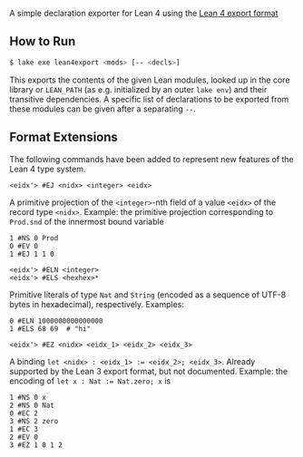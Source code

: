 A simple declaration exporter for Lean 4 using the [Lean 4 export format](https://ammkrn.github.io/type_checking_in_lean4/export_format.html)

## How to Run

```sh
$ lake exe lean4export <mods> [-- <decls>]
```
This exports the contents of the given Lean modules, looked up in the core library or `LEAN_PATH` (as e.g. initialized by an outer `lake env`) and their transitive dependencies.
A specific list of declarations to be exported from these modules can be given after a separating `--`.

## Format Extensions

The following commands have been added to represent new features of the Lean 4 type system.

```
<eidx'> #EJ <nidx> <integer> <eidx>
```
A primitive projection of the `<integer>`-nth field of a value `<eidx>` of the record type `<nidx>`.
Example: the primitive projection corresponding to `Prod.snd` of the innermost bound variable
```
1 #NS 0 Prod
0 #EV 0
1 #EJ 1 1 0
```

```
<eidx'> #ELN <integer>
<eidx'> #ELS <hexhex>*
```
Primitive literals of type `Nat` and `String` (encoded as a sequence of UTF-8 bytes in hexadecimal), respectively.
Examples:
```
0 #ELN 1000000000000000
1 #ELS 68 69  # "hi"
```

```
<eidx'> #EZ <nidx> <eidx_1> <eidx_2> <eidx_3>
```
A binding `let <nidx> : <eidx_1> := <eidx_2>; <eidx_3>`.
Already supported by the Lean 3 export format, but not documented.
Example: the encoding of `let x : Nat := Nat.zero; x` is
```
1 #NS 0 x
2 #NS 0 Nat
0 #EC 2 
3 #NS 2 zero
1 #EC 3 
2 #EV 0
3 #EZ 1 0 1 2
```
